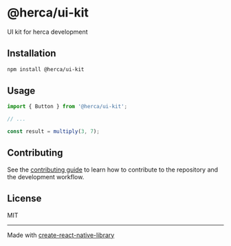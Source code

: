 # @herca/ui-kit

UI kit for herca development

## Installation

```sh
npm install @herca/ui-kit
```

## Usage


```js
import { Button } from '@herca/ui-kit';

// ...

const result = multiply(3, 7);
```


## Contributing

See the [contributing guide](CONTRIBUTING.md) to learn how to contribute to the repository and the development workflow.

## License

MIT

---

Made with [create-react-native-library](https://github.com/callstack/react-native-builder-bob)
